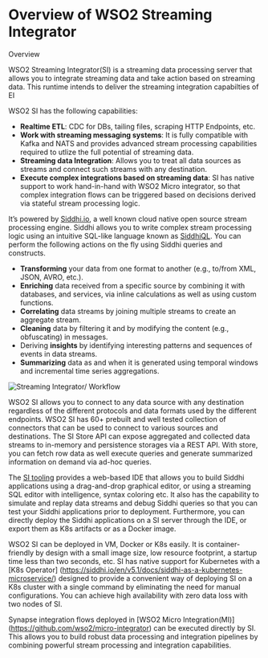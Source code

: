 
# Overview of WSO2 Streaming Integrator


Overview

WSO2 Streaming Integrator(SI) is a streaming data processing server that allows you to integrate streaming data and take action based on streaming data. This runtime intends to deliver the streaming integration capabilties of EI

WSO2 SI has the following capabilities:

- **Realtime ETL**: CDC for DBs, tailing files, scraping HTTP Endpoints, etc.
- **Work with streaming messaging systems**: It is fully compatible with Kafka and NATS and provides advanced stream processing capabilities required to utlize the full potential of streaming data.
- **Streaming data Integration**: Allows you to treat all data sources as streams and connect such streams with any destination.
- **Execute complex integrations based on streaming data**: SI has native support to work hand-in-hand with WSO2 Micro integrator, so that complex integration flows can be triggered based on decisions derived via stateful stream processing logic.


It’s powered by [Siddhi.io](https://siddhi.io/), a well known cloud native open source stream processing engine. Siddhi allows you to write complex stream processing logic using an intuitive SQL-like language known as [SiddhiQL](https://siddhi.io/en/v5.0/docs/). You can perform the following actions on the fly using Siddhi queries and constructs.

- **Transforming** your data from one format to another (e.g., to/from XML, JSON, AVRO, etc.).
- **Enriching** data received from a specific source by combining it with databases, and services, via inline calculations as well as using custom functions.
- **Correlating** data streams by joining multiple streams to create an aggregate stream.
- **Cleaning** data by filtering it and by modifying the content (e.g., obfuscating) in messages.
- Deriving **insights** by identifying interesting patterns and sequences of events in data streams.
- **Summarizing** data as and when it is generated using temporal windows and incremental time series aggregations.
 
 ![Streaming Integrator/ Workflow](../images/overview/streaming-integrator.png)

WSO2 SI allows you to connect to any data source with any destination regardless of the different protocols and data formats used by the different endpoints. WSO2 SI has 60+ prebuilt and well tested collection of connectors that can be used to connect to various sources and destinations. The SI Store API can expose aggregated and collected data streams to in-memory and persistence storages via a REST API. With store, you can fetch row data as well execute queries and generate summarized information on demand via ad-hoc queries.

The [SI tooling](https://github.com/wso2/streaming-integrator-tooling) provides a web-based IDE that allows you to build Siddhi applications using a drag-and-drop graphical editor, or using a streaming SQL editor with intelligence, syntax coloring etc. It also has the capability to simulate and replay data streams and debug Siddhi queries so that you can test your Siddhi applications prior to deployment. Furthermore, you can directly deploy the Siddhi applications on a SI server through the IDE, or export them as K8s artifacts or as a Docker image.

WSO2 SI can be deployed in VM, Docker or K8s easily. It is container-friendly by design with a small image size, low resource footprint, a startup time less than two seconds, etc. SI has native support for Kubernetes with a [K8s Operator] (https://siddhi.io/en/v5.1/docs/siddhi-as-a-kubernetes-microservice/) designed to provide a convenient way of deploying SI on a K8s cluster with a single command by eliminating the need for manual configurations. You can achieve high availability with zero data loss with two nodes of SI.

Synapse integration flows deployed in [WSO2 Micro Integration(MI)] (https://github.com/wso2/micro-integrator) can be executed directly by SI. This allows you to build robust data processing and integration pipelines by combining powerful stream processing and integration capabilities.